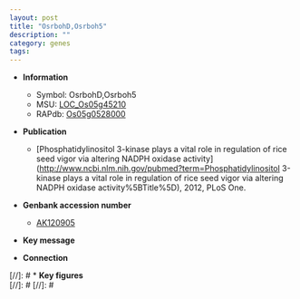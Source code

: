 ```yaml
---
layout: post
title: "OsrbohD,Osrboh5"
description: ""
category: genes
tags: 
---
```


* **Information**  
    + Symbol: OsrbohD,Osrboh5  
    + MSU: [LOC_Os05g45210](http://rice.plantbiology.msu.edu/cgi-bin/ORF_infopage.cgi?orf=LOC_Os05g45210)  
    + RAPdb: [Os05g0528000](http://rapdb.dna.affrc.go.jp/viewer/gbrowse_details/irgsp1?name=Os05g0528000)  

* **Publication**  
    + [Phosphatidylinositol 3-kinase plays a vital role in regulation of rice seed vigor via altering NADPH oxidase activity](http://www.ncbi.nlm.nih.gov/pubmed?term=Phosphatidylinositol 3-kinase plays a vital role in regulation of rice seed vigor via altering NADPH oxidase activity%5BTitle%5D), 2012, PLoS One.

* **Genbank accession number**  
    + [AK120905](http://www.ncbi.nlm.nih.gov/nuccore/AK120905)

* **Key message**  

* **Connection**  

[//]: # * **Key figures**  
[//]: # 
[//]: # 
